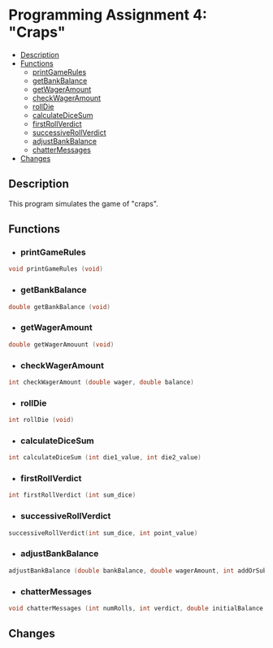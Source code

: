 # Programming Assignment 4: "Craps"

  - [Description](#description)
  - [Functions](#functions)
    - [printGameRules](#printgamerules)
    - [getBankBalance](#getbankbalance)
    - [getWagerAmount](#getwageramount)
    - [checkWagerAmount](#checkwageramount)
    - [rollDie](#rolldie)
    - [calculateDiceSum](#calculatedicesum)
    - [firstRollVerdict](#firstrollverdict)
    - [successiveRollVerdict](#successiverollverdict)
    - [adjustBankBalance](#adjustbankbalance)
    - [chatterMessages](#chattermessages)
  - [Changes](#changes)

## Description
This program simulates the game of "craps".

## Functions
- ### printGameRules
```c
void printGameRules (void)
```
  
- ### getBankBalance
```c
double getBankBalance (void)
```

- ### getWagerAmount
```c
double getWagerAmouunt (void)
```

- ### checkWagerAmount
```c
int checkWagerAmount (double wager, double balance)
```

- ### rollDie
```c
int rollDie (void)
  ```

- ### calculateDiceSum
```c
int calculateDiceSum (int die1_value, int die2_value)
```

- ### firstRollVerdict
```c
int firstRollVerdict (int sum_dice)
```

- ### successiveRollVerdict
```c
successiveRollVerdict(int sum_dice, int point_value)
```

- ### adjustBankBalance
```c
adjustBankBalance (double bankBalance, double wagerAmount, int addOrSubtract)
```

- ### chatterMessages
```c
void chatterMessages (int numRolls, int verdict, double initialBalance, double currentBalance)
```
  
## Changes